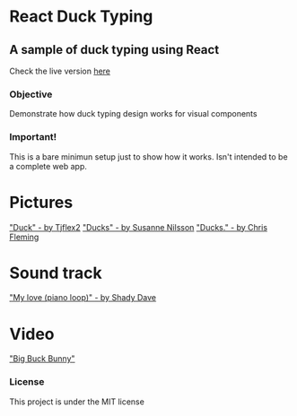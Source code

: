 # React Duck Typing
## A sample of duck typing using React

Check the live version [here](https://rubenspgcavalcante.github.io/react-duck-typing/)

### Objective
Demonstrate how duck typing design works for visual components

### Important!
This is a bare minimun setup just to show how it works. Isn't intended to be a complete web app.

# Pictures

["Duck" - by Tjflex2](https://flic.kr/p/8F8fpS)
["Ducks" - by Susanne Nilsson](https://flic.kr/p/hXn2Q9)
["Ducks." - by Chris Fleming](https://flic.kr/p/nydf9D)

# Sound track

["My love (piano loop)" - by Shady Dave](https://freesound.org/people/ShadyDave/sounds/325611/)

# Video
["Big Buck Bunny"](https://www.bigbuckbunny.org/)

### License
This project is under the MIT license